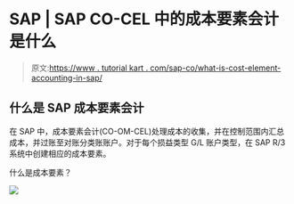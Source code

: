 # SAP | SAP CO-CEL 中的成本要素会计是什么

> 原文:[https://www . tutorial kart . com/sap-co/what-is-cost-element-accounting-in-sap/](https://www.tutorialkart.com/sap-co/what-is-cost-element-accounting-in-sap/)

## 什么是 SAP 成本要素会计

在 SAP 中，成本要素会计(CO-OM-CEL)处理成本的收集，并在控制范围内汇总成本，并过账至对账分类账账户。对于每个损益类型 G/L 账户类型，在 SAP R/3 系统中创建相应的成本要素。

什么是成本要素？

[![](../Images/925da31b32d6bc3827932f6c8afb11bb.png)](https://www.tutorialkart.com/)